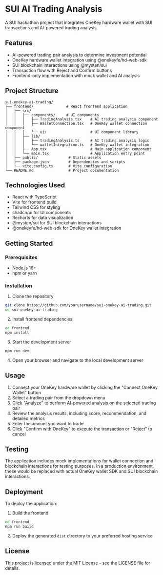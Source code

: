 # SUI AI Trading Analysis

A SUI hackathon project that integrates OneKey hardware wallet with SUI transactions and AI-powered trading analysis.

## Features

- AI-powered trading pair analysis to determine investment potential
- OneKey hardware wallet integration using @onekeyfe/hd-web-sdk
- SUI blockchain interactions using @mysten/sui
- Transaction flow with Reject and Confirm buttons
- Frontend-only implementation with mock wallet and AI analysis

## Project Structure

```
sui-onekey-ai-trading/
├── frontend/               # React frontend application
│   ├── src/
│   │   ├── components/     # UI components
│   │   │   ├── TradingAnalysis.tsx    # AI trading analysis component
│   │   │   ├── WalletConnection.tsx   # OneKey wallet connection component
│   │   │   └── ui/                    # UI component library
│   │   ├── lib/
│   │   │   ├── tradingAnalysis.ts     # AI trading analysis logic
│   │   │   └── walletIntegration.ts   # OneKey wallet integration
│   │   ├── App.tsx                    # Main application component
│   │   └── main.tsx                   # Application entry point
│   ├── public/              # Static assets
│   ├── package.json         # Dependencies and scripts
│   └── vite.config.ts       # Vite configuration
└── README.md                # Project documentation
```

## Technologies Used

- React with TypeScript
- Vite for frontend build
- Tailwind CSS for styling
- shadcn/ui for UI components
- Recharts for data visualization
- @mysten/sui for SUI blockchain interactions
- @onekeyfe/hd-web-sdk for OneKey wallet integration

## Getting Started

### Prerequisites

- Node.js 16+
- npm or yarn

### Installation

1. Clone the repository
```bash
git clone https://github.com/yourusername/sui-onekey-ai-trading.git
cd sui-onekey-ai-trading
```

2. Install frontend dependencies
```bash
cd frontend
npm install
```

3. Start the development server
```bash
npm run dev
```

4. Open your browser and navigate to the local development server

## Usage

1. Connect your OneKey hardware wallet by clicking the "Connect OneKey Wallet" button
2. Select a trading pair from the dropdown menu
3. Click "Analyze" to perform AI-powered analysis on the selected trading pair
4. Review the analysis results, including score, recommendation, and detailed metrics
5. Enter the amount you want to trade
6. Click "Confirm with OneKey" to execute the transaction or "Reject" to cancel

## Testing

The application includes mock implementations for wallet connection and blockchain interactions for testing purposes. In a production environment, these would be replaced with actual OneKey wallet SDK and SUI blockchain interactions.

## Deployment

To deploy the application:

1. Build the frontend
```bash
cd frontend
npm run build
```

2. Deploy the generated `dist` directory to your preferred hosting service

## License

This project is licensed under the MIT License - see the LICENSE file for details.
